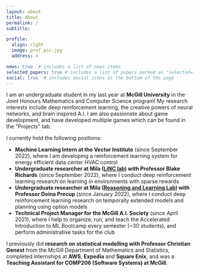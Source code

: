 ```yaml
---
layout: about
title: About
permalink: /
subtitle:

profile:
  align: right
  image: prof_pic.jpg
  address: >

news: true  # includes a list of news items
selected_papers: true # includes a list of papers marked as "selected={true}"
social: true  # includes social icons at the bottom of the page
---
```


I am an undergraduate student in my last year at __McGill University__ in the Joint Honours Mathematics and Computer Science program! My research interests include deep reinforcement learning, the creative powers of neural networks, and brain inspired A.I. I am also passionate about game development, and have developed multiple games which can be found in the "Projects" tab.

I currently hold the following positions:
- __Machine Learning Intern at the Vector Institute__ (since September 2022), where I am developing a reinforcement learning system for energy efficient data center HVAC control
- __Undergraduate researcher at Mila ([LiNC lab](https://linclab.mila.quebec/home)) with Professor Blake Richards__ (since September 2022), where I conduct deep reinforcement learning research on learning in environments with sparse rewards
- __Undergraduate researcher at Mila ([Reasoning and Learning Lab](http://rl.cs.mcgill.ca/)) with Professor Doina Precup__ (since January 2022), where I conduct deep reinforcement learning research on temporally extended models and planning using option models
- __Technical Project Manager for the McGill A.I. Society__ (since April 2021), where I help to organize, run, and teach the Accelerated Introduction to ML Bootcamp every semester (~30 students), and perform administrative tasks for the club

I previously did __research on statistical modelling with Professor Christian Genest__ from the McGill Department of Mathematics and Statistics, completed internships at __AWS__, __Expedia__ and __Square Enix__,  and was a __Teaching Assistant for COMP206 (Software Systems) at McGill__.
